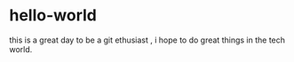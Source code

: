 # hello-world
this is a great day to be a git ethusiast , i hope to do great things in the tech world.
